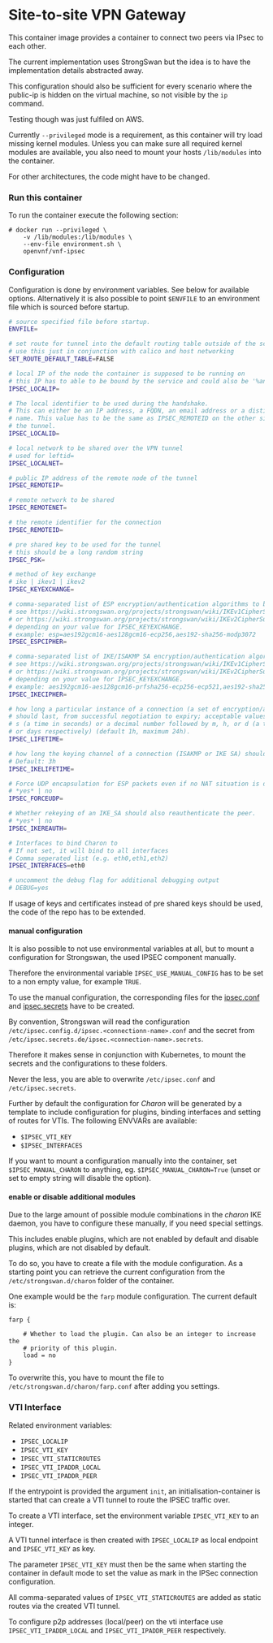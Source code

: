 # Site-to-site VPN Gateway

This container image provides a container to connect two peers
via IPsec to each other.

The current implementation uses StrongSwan but the idea is to
have the implementation details abstracted away.

This configuration should also be sufficient for every scenario where the public-ip is hidden on the virtual machine, so not visible by the `ip` command.

Testing though was just fulfiled on AWS.

Currently `--privileged` mode is a requirement, as this container will
try load missing kernel modules. Unless you can make sure all
required kernel modules are available, you also need to mount your
hosts `/lib/modules` into the container.

For other architectures, the code might have to be changed.

### Run this container

To run the container execute the following section:

```
# docker run --privileged \
    -v /lib/modules:/lib/modules \
    --env-file environment.sh \
    openvnf/vnf-ipsec
```

### Configuration

Configuration is done by environment variables. See below for available options.
Alternatively it is also possible to point `$ENVFILE` to an environment file which is sourced before startup.

```sh
# source specified file before startup.
ENVFILE=

# set route for tunnel into the default routing table outside of the scope of strongswan
# use this just in conjunction with calico and host networking
SET_ROUTE_DEFAULT_TABLE=FALSE

# local IP of the node the container is supposed to be running on
# this IP has to able to be bound by the service and could also be '%any'
IPSEC_LOCALIP=

# The local identifier to be used during the handshake.
# This can either be an IP address, a FQDN, an email address or a distinguished
# name. This value has to be the same as IPSEC_REMOTEID on the other side of
# the tunnel.
IPSEC_LOCALID=

# local network to be shared over the VPN tunnel
# used for leftid=
IPSEC_LOCALNET=

# public IP address of the remote node of the tunnel
IPSEC_REMOTEIP=

# remote network to be shared
IPSEC_REMOTENET=

# the remote identifier for the connection
IPSEC_REMOTEID=

# pre shared key to be used for the tunnel
# this should be a long random string
IPSEC_PSK=

# method of key exchange
# ike | ikev1 | ikev2
IPSEC_KEYEXCHANGE=

# comma-separated list of ESP encryption/authentication algorithms to be used for the connection
# see https://wiki.strongswan.org/projects/strongswan/wiki/IKEv1CipherSuites
# or https://wiki.strongswan.org/projects/strongswan/wiki/IKEv2CipherSuites
# depending on your value for IPSEC_KEYEXCHANGE.
# example: esp=aes192gcm16-aes128gcm16-ecp256,aes192-sha256-modp3072
IPSEC_ESPCIPHER=

# comma-separated list of IKE/ISAKMP SA encryption/authentication algorithms to be used
# see https://wiki.strongswan.org/projects/strongswan/wiki/IKEv1CipherSuites
# or https://wiki.strongswan.org/projects/strongswan/wiki/IKEv2CipherSuites
# depending on your value for IPSEC_KEYEXCHANGE.
# example: aes192gcm16-aes128gcm16-prfsha256-ecp256-ecp521,aes192-sha256-modp3072
IPSEC_IKECIPHER=

# how long a particular instance of a connection (a set of encryption/authentication keys for user packets)
# should last, from successful negotiation to expiry; acceptable values are an integer optionally followed by
# s (a time in seconds) or a decimal number followed by m, h, or d (a time in minutes, hours,
# or days respectively) (default 1h, maximum 24h).
IPSEC_LIFETIME=

# how long the keying channel of a connection (ISAKMP or IKE SA) should last before being renegotiated.
# Default: 3h
IPSEC_IKELIFETIME=

# Force UDP encapsulation for ESP packets even if no NAT situation is detected.
# *yes* | no
IPSEC_FORCEUDP=

# Whether rekeying of an IKE_SA should also reauthenticate the peer.
# *yes* | no
IPSEC_IKEREAUTH=

# Interfaces to bind Charon to
# If not set, it will bind to all interfaces
# Comma seperated list (e.g. eth0,eth1,eth2)
IPSEC_INTERFACES=eth0

# uncomment the debug flag for additional debugging output
# DEBUG=yes
```

If usage of keys and certificates instead of pre shared keys should be used, the code of the repo has to be extended.

#### manual configuration

It is also possible to not use environmental variables at all, but to mount
a configuration for Strongswan, the used IPSEC component manually.

Therefore the environmental variable `IPSEC_USE_MANUAL_CONFIG` has to be set
to a non empty value, for example `TRUE`.

To use the manual configuration, the corresponding files for the
[ipsec.conf](https://wiki.strongswan.org/projects/strongswan/wiki/IpsecConf)
and [ipsec.secrets](https://wiki.strongswan.org/projects/strongswan/wiki/IpsecSecrets)
have to be created.

By convention, Strongswan will read the configuration
`/etc/ipsec.config.d/ipsec.<connectionn-name>.conf` and the secret from
`/etc/ipsec.secrets.de/ipsec.<connection-name>.secrets`.

Therefore it makes sense in conjunction with Kubernetes, to mount the secrets
and the configurations to these folders.

Never the less, you are able to overwrite `/etc/ipsec.conf` and `/etc/ipsec.secrets`.

Further by default the configuration for *Charon* will be generated by a template to include configuration
for plugins, binding interfaces and setting of routes for VTIs.
The following ENVVARs are available:

* `$IPSEC_VTI_KEY`
* `$IPSEC_INTERFACES`

If you want to mount a configuration manually into the container, set `$IPSEC_MANUAL_CHARON` to anything, eg. `$IPSEC_MANUAL_CHARON=True` (unset or set to empty string will disable the option).

#### enable or disable additional modules

Due to the large amount of possible module combinations in the *charon* IKE daemon,
you have to configure these manually, if you need special settings.

This includes enable plugins, which are not enabled by default and
disable plugins, which are not disabled by default.

To do so, you have to create a file with the module configuration.
As a starting point you can retrieve the current configuration from the `/etc/strongswan.d/charon`
folder of the container.

One example would be the `farp` module configuration.
The current default is:

```
farp {

    # Whether to load the plugin. Can also be an integer to increase the
    # priority of this plugin.
    load = no
}
```

To overwrite this, you have to mount the file to `/etc/strongswan.d/charon/farp.conf`
after adding you settings.

### VTI Interface

Related environment variables:

* `IPSEC_LOCALIP`
* `IPSEC_VTI_KEY`
* `IPSEC_VTI_STATICROUTES`
* `IPSEC_VTI_IPADDR_LOCAL`
* `IPSEC_VTI_IPADDR_PEER`

If the entrypoint is provided the argument `init`, an initialisation-container is started that can create a VTI tunnel to route
the IPSEC traffic over.

To create a VTI interface, set the environment variable `IPSEC_VTI_KEY` to an integer.

A VTI tunnel interface is then created with `IPSEC_LOCALIP` as local endpoint and `IPSEC_VTI_KEY` as key.

The parameter `IPSEC_VTI_KEY` must then be the same when starting the container in default mode to set the value as mark in the
IPSec connection configuration.

All comma-separated values of `IPSEC_VTI_STATICROUTES` are added as static routes via the created VTI tunnel.

To configure p2p addresses (local/peer) on the vti interface use `IPSEC_VTI_IPADDR_LOCAL` and `IPSEC_VTI_IPADDR_PEER` respectively.
